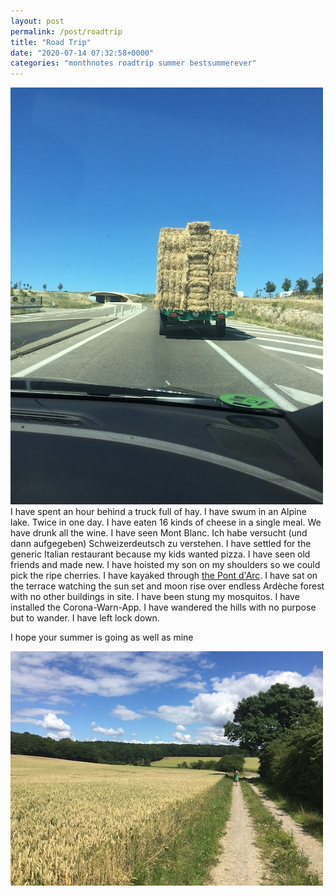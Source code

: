```yaml
---
layout: post
permalink: /post/roadtrip
title: "Road Trip"
date: "2020-07-14 07:32:58+0000"
categories: "monthnotes roadtrip summer bestsummerever"
---
```


<div class="row pb20 pt20">
  <div class="col-md-1"></div>
  <div class="col-md-10 ctr">
    <img src="/img/blog/roadtrip.jpeg"/>
  </div>
  <div class="col-md-1"></div>
</div>
<div class="row">
  <div class="col-md-12">
  I have spent an hour behind a truck full of hay.
  I have swum in an Alpine lake. Twice in one day.
  I have eaten 16 kinds of cheese in a single meal.
  We have drunk all the wine.
  I have seen Mont Blanc.
  Ich habe versucht (und dann aufgegeben) Schweizerdeutsch zu verstehen.
  I have settled for the generic Italian restaurant because my kids wanted pizza.
  I have seen old friends and made new.
  I have hoisted my son on my shoulders so we could pick the ripe cherries.
  I have kayaked through <a href="https://en.wikipedia.org/wiki/Pont_d%27Arc">the Pont d'Arc</a>.
  I have sat on the terrace watching the sun set and moon rise over endless Ardèche forest with no other buildings in site.
  I have been stung my mosquitos.
  I have installed the Corona-Warn-App.
  I have wandered the hills with no purpose but to wander.
  I have left lock down.


I hope your summer is going as well as mine

  </div>
</div>
<div class="row pb20 pt20">
  <div class="col-md-1"></div>
  <div class="col-md-10 ctr">
    <img src="/img/blog/wandern-eichsfeld-2020.jpeg"/>
  </div>
  <div class="col-md-1"></div>
</div>



 










 

